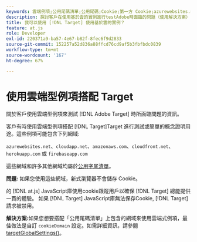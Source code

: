 ```yaml
---
keywords: 雲端例項;公用尾碼清單;公用尾碼;Cookie;第一方 Cookie;azurewebsites.net;cloudapp.net;amazonaws.com;cloudfront.net;herokuapp.com;firebaseapp.com;targetGlobalSettings;cookieDomain
description: 探討客戶在使用基於雲的實例進行testAdobe時面臨的問題（使用解決方案） [!DNL Target] 或者為了概念驗證。
title: 我可以使用 [!DNL Target] 使用基於雲的實例？
feature: at.js
role: Developer
exl-id: 220371a9-ba57-4e67-b82f-8fec6f9d2833
source-git-commit: 152257a52d836a88ffcd76cd9af5b3fbfbdc0839
workflow-type: tm+mt
source-wordcount: '167'
ht-degree: 67%

---
```


# 使用雲端型例項搭配 Target

關於客戶使用雲端型例項來測試 [!DNL Adobe Target] 時所面臨問題的資訊。

 客戶有時使用雲端型例項搭配 [!DNL Target]Target 進行測試或簡單的概念證明用途。這些例項可能包含下列網域:

`azurewebsites.net`、`cloudapp.net`、`amazonaws.com`、`cloudfront.net`、`herokuapp.com` 或 `firebaseapp.com`

這些網域和許多其他網域均屬於[公用字尾清單](https://publicsuffix.org/list/public_suffix_list.dat)。

**問題:** 如果您使用這些網域，新式瀏覽器不會儲存 Cookie。

的 [!DNL at.js] JavaScript庫使用cookie跟蹤用戶以確保 [!DNL Target] 總能提供一貫的體驗。 如果 [!DNL Target] JavaScript庫無法保存Cookie, [!DNL Target] 請求被禁用。

**解決方案:**&#x200B;如果您想要搭配「公用尾碼清單」上包含的網域來使用雲端式例項，最佳做法是自訂 `cookieDomain` 設定。如需詳細資訊，請參閱 [targetGlobalSettings()](/help/main/c-implementing-target/c-implementing-target-for-client-side-web/targetgobalsettings.md)。
